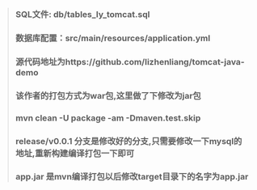 > ### SQL文件: db/tables_ly_tomcat.sql
> ### 数据库配置：src/main/resources/application.yml
> ### 源代码地址为https://github.com/lizhenliang/tomcat-java-demo
> ### 该作者的打包方式为war包,这里做了下修改为jar包
> ### mvn clean -U package  -am -Dmaven.test.skip
> ### release/v0.0.1 分支是修改好的分支,只需要修改一下mysql的地址,重新构建编译打包一下即可
> ### app.jar 是mvn编译打包以后修改target目录下的名字为app.jar
